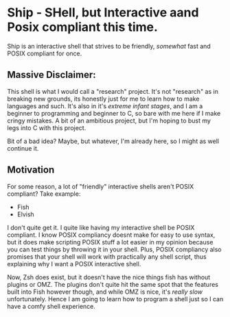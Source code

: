 # Ship - SHell, but Interactive aand Posix compliant this time.

Ship is an interactive shell that strives to be friendly, _somewhat_ fast and
POSIX compliant for once.

## Massive Disclaimer:

This shell is what I would call a "research" project. It's not "research" as 
in breaking new grounds, its honestly just for me to learn how to make 
languages and such. It's also in it's _extreme infant stages_, and I am a 
beginner to programming and beginner to C, so bare with me here if I make 
cringy mistakes. A bit of an ambitious project, but I'm hoping to bust my 
legs into C with this project. 

Bit of a bad idea? Maybe, but whatever, I'm already here, so I might as well 
continue it.

## Motivation

For some reason, a lot of "friendly" interactive shells aren't POSIX compliant?
Take example:
- Fish
- Elvish

I don't quite get it. I quite like having my interactive shell be POSIX 
compliant. I know POSIX compliancy doesnt make for easy to use syntax, but it
does make scripting POSIX stuff a lot easier in my opinion because you can test
things by throwing it in your shell. Plus, POSIX compliancy also promises that
your shell will work with practically any shell script, thus explaining why I 
want a POSIX interactive shell.

Now, Zsh does exist, but it doesn't have the nice things fish has without 
plugins or OMZ. The plugins don't quite hit the same spot that the features
built into Fish however though, and while OMZ is nice, it's _really slow_ 
unfortunately. Hence I am going to learn how to program a shell just so I
can have a comfy shell experience.
